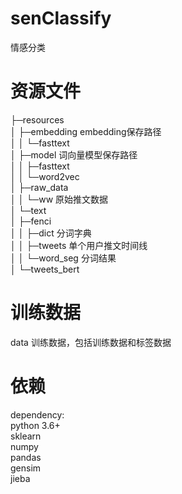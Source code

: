 # senClassify

情感分类


# 资源文件

├─resources  
│  ├─embedding  embedding保存路径  
│  │  └─fasttext  
│  ├─model  词向量模型保存路径  
│  │  ├─fasttext  
│  │  └─word2vec  
│  ├─raw_data  
│  │  └─ww  原始推文数据   
│  └─text  
│      ├─fenci  
│      │  ├─dict 分词字典  
│      │  ├─tweets 单个用户推文时间线  
│      │  └─word_seg 分词结果  
│      └─tweets_bert  


# 训练数据

data 训练数据，包括训练数据和标签数据  


# 依赖

dependency:  
python 3.6+  
sklearn  
numpy  
pandas  
gensim  
jieba  
